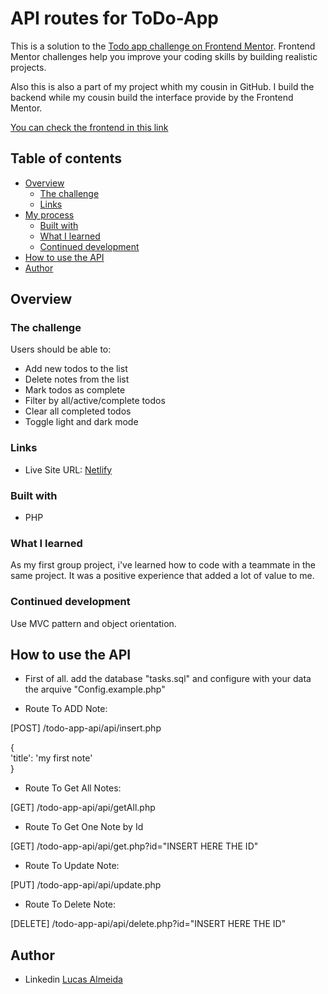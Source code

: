 # API routes for ToDo-App

This is a solution to the [Todo app challenge on Frontend Mentor](https://www.frontendmentor.io/challenges/todo-app-Su1_KokOW). Frontend Mentor challenges help you improve your coding skills by building realistic projects. 
  
Also this is also a part of my project whith my cousin in GitHub. I build the backend while my cousin build the interface provide by the Frontend Mentor.

[You can check the frontend in this link](https://github.com/renatoalmeida49/todo-app-challenge)

## Table of contents

- [Overview](#overview)
  - [The challenge](#the-challenge)
  - [Links](#links)
- [My process](#my-process)
  - [Built with](#built-with)
  - [What I learned](#what-i-learned)
  - [Continued development](#continued-development)
- [How to use the API](#how-to-use-the-API)
- [Author](#author)


## Overview

### The challenge

Users should be able to:

- Add new todos to the list
- Delete notes from the list
- Mark todos as complete
- Filter by all/active/complete todos
- Clear all completed todos
- Toggle light and dark mode


### Links

- Live Site URL: [Netlify](https://blissful-colden-6de82d.netlify.app/)


### Built with

- PHP

### What I learned

As my first group project, i've learned how to code with a teammate in the same project. It was a positive experience that added a lot of value to me.

### Continued development

Use MVC pattern and object orientation.

## How to use the API

- First of all. add the database "tasks.sql" and configure with your data the arquive "Config.example.php"

- Route To ADD Note:

[POST] /todo-app-api/api/insert.php

{  
    'title': 'my first note'  
}    

- Route To Get All Notes:

[GET] /todo-app-api/api/getAll.php    

- Route To Get One Note by Id

[GET] /todo-app-api/api/get.php?id="INSERT HERE THE ID"    

- Route To Update Note:

[PUT] /todo-app-api/api/update.php    

- Route To Delete Note:

[DELETE] /todo-app-api/api/delete.php?id="INSERT HERE THE ID"    

## Author

- Linkedin [Lucas Almeida](https://www.linkedin.com/in/lucasaclima03/)

